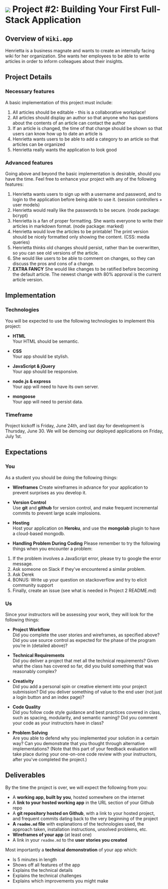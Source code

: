 # ![](https://ga-dash.s3.amazonaws.com/production/assets/logo-9f88ae6c9c3871690e33280fcf557f33.png) Project #2: Building Your First Full-Stack Application

## Overview of `Wiki.app`

Henrietta is a business magnate and wants to create an internally facing wiki for her organization. She wants her employees to be able to write articles in order to inform colleagues about their insights.

## Project Details

### Necessary features

A basic implementation of this project must include:

1. All articles should be editable - this is a collaborative workplace!
2. All articles should display an author so that anyone who has questions about the contents of an article can contact the author
3. If an article is changed, the time of that change should be shown so that users can know how up to date an article is
4. Henrietta wants users to be able to add a category to an article so that articles can be organized
5. Henrietta really wants the application to look good

###  Advanced features

Going above and beyond the basic implementation is desirable, should you have the time.  Feel free to enhance your project with any of the following features:

1. Henrietta wants users to sign up with a username and password, and to login to the application before being able to use it. (session controllers + user models)
2. Henrietta would really like the passwords to be secure. (node package: bcrypt)
3. Henrietta is a fan of proper formatting. She wants everyone to write their articles in markdown format. (node package: marked)
4. Henrietta would love the articles to be printable!  The print version should be nicely formatted only showing the content. (CSS: media queries)
5. Henrietta thinks old changes should persist, rather than be overwritten, so you can see old versions of the article.
6. She would like users to be able to comment on changes, so they can discuss the pros and cons of a change.
7. **EXTRA FANCY** She would like changes to be ratified before becoming the default article.  The newest change with 80% approval is the current article version.

## Implementation

### Technologies

You will be expected to use the following technologies to implement this project:

- **HTML**  
  Your HTML should be semantic.

- **CSS**  
  Your app should be stylish.

- **JavaScript & jQuery**  
  Your app should be responsive.

- **node.js & express**  
  Your app will need to have its own server.

- **mongoose**  
  Your app will need to persist data.


### Timeframe

Project kickoff is Friday, June 24th, and last day for development is Thursday, June 30.  We will be demoing our deployed applications on Friday, July 1st.

## Expectations

### You

As a student you should be doing the following things:

- **Wireframes**
  Create wireframes in advance for your application to prevent surprises as you develop it.

- **Version Control**  
  Use **git** and **github** for version control, and make frequent incremental commits to prevent large scale implosions.

- **Hosting**  
  Host your application on **Heroku**, and use the **mongolab** plugin to have a cloud-based mongodb.

- **Handling Problem During Coding**
Please remember to try the following things when you encounter a problem:
​
1. If the problem involves a JavaScript error, please try to google the error message.
2. Ask someone on Slack if they've encountered a similar problem.
3. Ask Derek
4. BONUS: Write up your question on stackoverflow and try to elicit community support
5. Finally, create an issue (see what is needed in Project 2 README.md)
	
### Us

Since your instructors will be assessing your work, they will look for the following things:

- **Project Workflow**  
Did you complete the user stories and wireframes, as specified above? Did you use source control as expected for the phase of the program you’re in (detailed above)?

- **Technical Requirements**  
Did you deliver a project that met all the technical requirements? Given what the class has covered so far, did you build something that was reasonably complex?

- **Creativity**  
Did you add a personal spin or creative element into your project submission? Did you deliver something of value to the end user (not just a login button and an index page)?

- **Code Quality**  
Did you follow code style guidance and best practices covered in class, such as spacing, modularity, and semantic naming? Did you comment your code as your instructors have in class?

- **Problem Solving**  
Are you able to defend why you implemented your solution in a certain way? Can you demonstrate that you thought through alternative implementations? (Note that this part of your feedback evaluation will take place during your one-on-one code review with your instructors, after you've completed the project.)

## Deliverables

By the time the project is over, we will expect the following from you:

* A **working app, built by you**, hosted somewhere on the internet
* A **link to your hosted working app** in the URL section of your Github repo
* A **git repository hosted on Github**, with a link to your hosted project,  and frequent commits dating back to the very beginning of the project
* **A ``readme.md`` file** with explanations of the technologies used, the approach taken, installation instructions, unsolved problems, etc.
* **Wireframes of your app** (at least one)
* A link in your ``readme.md`` to the **user stories you created**

Most importantly a **technical demonstration** of your app which:

* Is 5 minutes in length
* Shows off all features of the app
* Explains the technical details
* Explains the technical challenges
* Explains which improvements you might make
